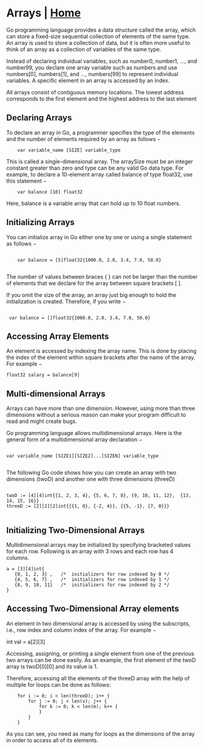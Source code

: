 # Arrays | [Home](../../README.md)

Go programming language provides a data structure called the array, which can store a fixed-size sequential collection of elements of the same type. 
An array is used to store a collection of data, but it is often more useful to think of an array as a collection of variables of the same type.

Instead of declaring individual variables, such as number0, number1, ..., and number99, you declare one array variable such as numbers and use numbers[0], numbers[1], and ..., numbers[99] to represent individual variables. A specific element in an array is accessed by an index.

All arrays consist of contiguous memory locations. The lowest address corresponds to the first element and the highest address to the last element

## Declaring Arrays

To declare an array in Go, a programmer specifies the type of the elements and the number of elements required by an array as follows −

```
    var variable_name [SIZE] variable_type
```

This is called a single-dimensional array. The arraySize must be an integer constant greater than zero and type can be any valid Go data type. For example, to declare a 10-element array called balance of type float32, use this statement −

```
    var balance [10] float32
```

Here, balance is a variable array that can hold up to 10 float numbers.

## Initializing Arrays

You can initialize array in Go either one by one or using a single statement as follows −

```

    var balance = [5]float32{1000.0, 2.0, 3.4, 7.0, 50.0}
 
```

The number of values between braces { } can not be larger than the number of elements that we declare for the array between square brackets [ ].

If you omit the size of the array, an array just big enough to hold the initialization is created. Therefore, if you write −

```

 var balance = []float32{1000.0, 2.0, 3.4, 7.0, 50.0}

 ```

## Accessing Array Elements

An element is accessed by indexing the array name. This is done by placing the index of the element within square brackets after the name of the array. For example −

```
float32 salary = balance[9] 
```

## Multi-dimensional Arrays

Arrays can have more than one dimension. However, using more than three dimensions without a serious reason can make your program difficult to read and might create bugs.

Go programming language allows multidimensional arrays. Here is the general form of a multidimensional array declaration −

```

var variable_name [SIZE1][SIZE2]...[SIZEN] variable_type
 
```

The following Go code shows how you can create an array with two dimensions (twoD) and another one with three dimensions (threeD)

```

twoD := [4][4]int{{1, 2, 3, 4}, {5, 6, 7, 8}, {9, 10, 11, 12},  {13, 14, 15, 16}} 
threeD := [2][2][2]int{{{1, 0}, {-2, 4}}, {{5, -1}, {7, 0}}} 
 
```

## Initializing Two-Dimensional Arrays

Multidimensional arrays may be initialized by specifying bracketed values for each row. Following is an array with 3 rows and each row has 4 columns.

```
a = [3][4]int{  
   {0, 1, 2, 3} ,   /*  initializers for row indexed by 0 */
   {4, 5, 6, 7} ,   /*  initializers for row indexed by 1 */
   {8, 9, 10, 11}   /*  initializers for row indexed by 2 */
}
```

## Accessing Two-Dimensional Array elements

An element in two dimensional array is accessed by using the subscripts, i.e., row index and column index of the array. For example −

int val = a[2][3]

Accessing, assigning, or printing a single element from one of the previous two arrays can be done easily. As an example, the first element of the twoD array is twoD[0][0] and its value is 1.

Therefore, accessing all the elements of the threeD array with the help of multiple for loops can be done as follows:

```
    for i := 0; i < len(threeD); i++ { 
        for j := 0; j < len(v); j++ { 
            for k := 0; k < len(m); k++ { 
            } 
        } 
    }  
```

As you can see, you need as many for loops as the dimensions of the array in order to access all of its elements.